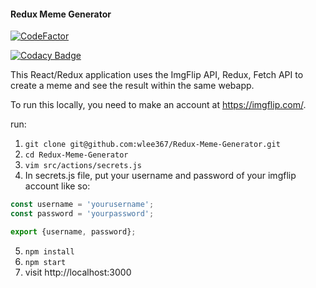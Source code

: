 #### Redux Meme Generator 
[![CodeFactor](https://www.codefactor.io/repository/github/sudhanshu-jha/meme-generator/badge)](https://www.codefactor.io/repository/github/sudhanshu-jha/meme-generator)

[![Codacy Badge](https://api.codacy.com/project/badge/Grade/2f21b4aa51c64108bdf49ff9ffd95ea0)](https://www.codacy.com/app/sudhanshu-jha/Meme-Generator?utm_source=github.com&amp;utm_medium=referral&amp;utm_content=sudhanshu-jha/Meme-Generator&amp;utm_campaign=Badge_Grade)

This React/Redux application uses the ImgFlip API, Redux, Fetch API to create a meme and see the result within the same webapp. 

To run this locally, you need to make an account at https://imgflip.com/. 

run: 

1. `git clone git@github.com:wlee367/Redux-Meme-Generator.git`
2. `cd Redux-Meme-Generator`
3. `vim src/actions/secrets.js`
4. In secrets.js file, put your username and password of your imgflip account like so: 

```javascript
const username = 'yourusername';
const password = 'yourpassword';

export {username, password};
```
5. `npm install`
6. `npm start`
7. visit http://localhost:3000
